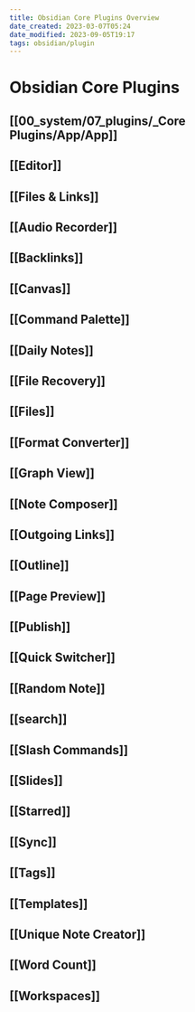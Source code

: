 ```yaml
---
title: Obsidian Core Plugins Overview
date_created: 2023-03-07T05:24
date_modified: 2023-09-05T19:17
tags: obsidian/plugin
---
```

# Obsidian Core Plugins

## [[00_system/07_plugins/_Core Plugins/App/App]]

## [[Editor]]

## [[Files & Links]]

## [[Audio Recorder]]

## [[Backlinks]]

## [[Canvas]]

## [[Command Palette]]

## [[Daily Notes]]

## [[File Recovery]]

## [[Files]]

## [[Format Converter]]

## [[Graph View]]

## [[Note Composer]]

## [[Outgoing Links]]

## [[Outline]]

## [[Page Preview]]

## [[Publish]]

## [[Quick Switcher]]

## [[Random Note]]

## [[search]]

## [[Slash Commands]]

## [[Slides]]

## [[Starred]]

## [[Sync]]

## [[Tags]]

## [[Templates]]

## [[Unique Note Creator]]

## [[Word Count]]

## [[Workspaces]]
